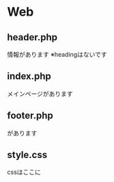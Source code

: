 # Web  

## header.php  
<head>情報があります  
※headingはないです

## index.php  
メインページがあります  

## footer.php  
<footer>があります

## style.css  
cssはここに
